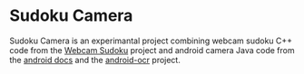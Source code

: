 Sudoku Camera
=============

Sudoku Camera is an experimantal project combining webcam sudoku C++
code from the
[Webcam Sudoku](http://www.codeproject.com/Articles/238114/Realtime-Webcam-Sudoku-Solver)
project and android camera Java code from the
[android docs](http://developer.android.com/guide/topics/media/camera.html)
and the [android-ocr](https://github.com/rmtheis/android-ocr) project.
